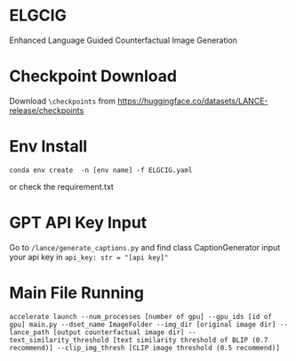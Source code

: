 # ELGCIG
Enhanced Language Guided Counterfactual Image Generation

# Checkpoint Download
Download `\checkpoints` from https://huggingface.co/datasets/LANCE-release/checkpoints

# Env Install
```
conda env create  -n [env name] -f ELGCIG.yaml
```
or check the requirement.txt

# GPT API Key Input
Go to `/lance/generate_captions.py` and find class CaptionGenerator input your api key in `api_key: str = "[api key]"`

# Main File Running
```
accelerate launch --num_processes [number of gpu] --gpu_ids [id of gpu] main.py --dset_name ImageFolder --img_dir [original image dir] --lance_path [output counterfactual image dir] --text_similarity_threshold [text similarity threshold of BLIP (0.7 recommend)] --clip_img_thresh [CLIP image threshold (0.5 recommend)]
```
